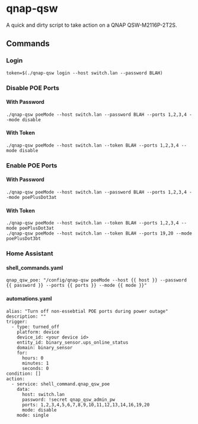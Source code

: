 # qnap-qsw

A quick and dirty script to take action on a QNAP QSW-M2116P-2T2S.

## Commands

### Login
```
token=$(./qnap-qsw login --host switch.lan --password BLAH)
```

### Disable POE Ports
#### With Password
```
./qnap-qsw poeMode --host switch.lan --password BLAH --ports 1,2,3,4 --mode disable
```
#### With Token
```
./qnap-qsw poeMode --host switch.lan --token BLAH --ports 1,2,3,4 --mode disable
```

### Enable POE Ports
#### With Password
```
./qnap-qsw poeMode --host switch.lan --password BLAH --ports 1,2,3,4 --mode poePlusDot3at
```
#### With Token
```
./qnap-qsw poeMode --host switch.lan --token BLAH --ports 1,2,3,4 --mode poePlusDot3at
./qnap-qsw poeMode --host switch.lan --token BLAH --ports 19,20 --mode poePlusDot3bt
```

### Home Assistant

#### shell_commands.yaml
```
qnap_qsw_poe: "/config/qnap-qsw poeMode --host {{ host }} --password {{ password }} --ports {{ ports }} --mode {{ mode }}"
```

#### automations.yaml
```
alias: "Turn off non-essebtial POE ports during power outage"
description: ""
trigger:
  - type: turned_off
    platform: device
    device_id: <your device id>
    entity_id: binary_sensor.ups_online_status
    domain: binary_sensor
    for:
      hours: 0
      minutes: 1
      seconds: 0
condition: []
action:
  - service: shell_command.qnap_qsw_poe
    data:
      host: switch.lan
      password: !secret qnap_qsw_admin_pw
      ports: 1,2,3,4,5,6,7,8,9,10,11,12,13,14,16,19,20
      mode: disable
    mode: single
```
